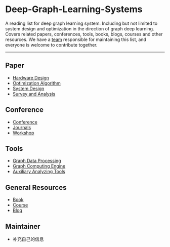 # Deep-Graph-Learning-Systems


A reading list for deep graph learning system. Including but not limited to system design and optimization in the direction of graph deep learning. Covers related papers, conferences, tools, books, blogs, courses and other resources. We have a [team](#Maintainer) responsible for maintaining this list, and everyone is welcome to contribute together.

------

## Paper
- [Hardware Design](./papers/hardware_design.md)
- [Optimization Algorithm](./papers/optimization_algorithm.md)
- [System Design](./papers/sort_topic_system.md)
- [Survey and Analysis](./papers/survey_analysis.md)

## Conference
- [Conference](conference.md#Conference)
- [Journals](conference.md#Journals)
- [Workshop](conference.md#Workshop)

## Tools

- [Graph Data Processing](./tools/graph_data_processing.md)
- [Graph Computing Engine](./tools/graph_computing_engine.md)
- [Auxiliary Analyzing Tools](./tools/analyzing_tool.md)

## General Resources

- [Book](./resources/book.md)
- [Course](./resources/course.md)
- [Blog](./resources/blog.md)

## Maintainer

- 补充自己的信息